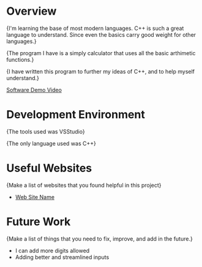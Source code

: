 # Overview

{I'm learning the base of most modern languages. C++ is such a great language to understand. Since even the basics carry good weight for other languages.}

{The program I have is a simply calculator that uses all the basic arthimetic functions.}

{I have written this program to further my ideas of C++, and to help myself understand.}


[Software Demo Video](https://youtu.be/7Bcio3e5zKk)

# Development Environment

{The tools used was VSStudio}

{The only language used was C++}

# Useful Websites

{Make a list of websites that you found helpful in this project}

- [Web Site Name](https://stackoverflow.com/)

# Future Work

{Make a list of things that you need to fix, improve, and add in the future.}

- I can add more digits allowed
- Adding better and streamlined inputs